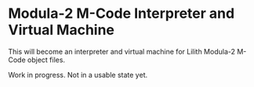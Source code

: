 # Modula-2 M-Code Interpreter and Virtual Machine

This will become an interpreter and virtual machine for Lilith Modula-2 M-Code object files.

Work in progress. Not in a usable state yet.